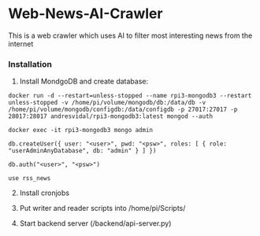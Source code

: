 # Web-News-AI-Crawler
This is a web crawler which uses AI to filter most interesting news from the internet 

### Installation
1. Install MondgoDB and create database:

```console
docker run -d --restart=unless-stopped --name rpi3-mongodb3 --restart unless-stopped -v /home/pi/volume/mongodb/db:/data/db -v /home/pi/volume/mongodb/configdb:/data/configdb -p 27017:27017 -p 28017:28017 andresvidal/rpi3-mongodb3:latest mongod --auth 

docker exec -it rpi3-mongodb3 mongo admin

db.createUser({ user: "<user>", pwd: "<psw>", roles: [ { role: "userAdminAnyDatabase", db: "admin" } ] })

db.auth("<user>", "<psw>")

use rss_news
```

2. Install cronjobs

3. Put writer and reader scripts into /home/pi/Scripts/

4. Start backend server (/backend/api-server.py)
